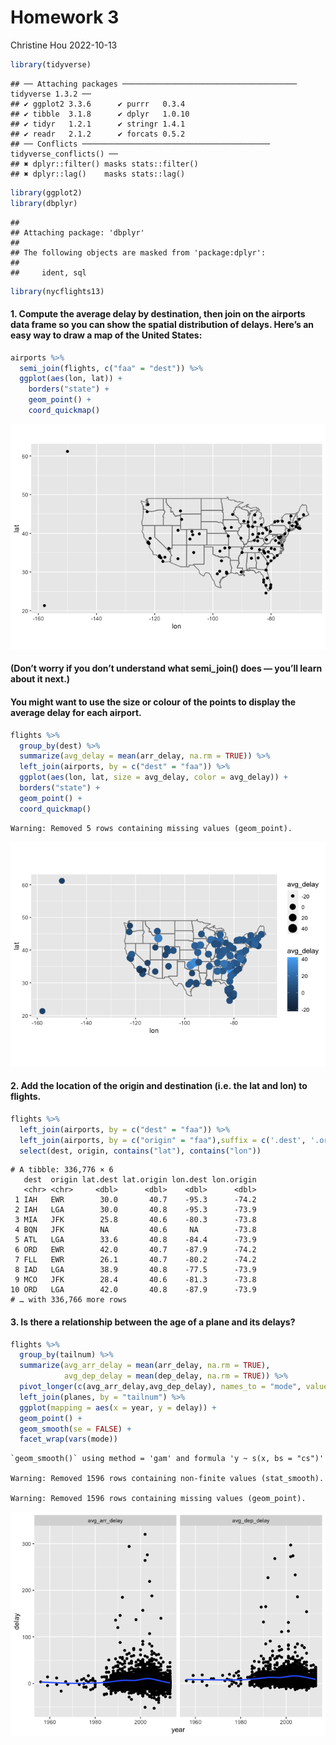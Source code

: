 Homework 3
================
Christine Hou
2022-10-13

``` r
library(tidyverse)
```

    ## ── Attaching packages ─────────────────────────────────────── tidyverse 1.3.2 ──
    ## ✔ ggplot2 3.3.6      ✔ purrr   0.3.4 
    ## ✔ tibble  3.1.8      ✔ dplyr   1.0.10
    ## ✔ tidyr   1.2.1      ✔ stringr 1.4.1 
    ## ✔ readr   2.1.2      ✔ forcats 0.5.2 
    ## ── Conflicts ────────────────────────────────────────── tidyverse_conflicts() ──
    ## ✖ dplyr::filter() masks stats::filter()
    ## ✖ dplyr::lag()    masks stats::lag()

``` r
library(ggplot2)
library(dbplyr)
```

    ## 
    ## Attaching package: 'dbplyr'
    ## 
    ## The following objects are masked from 'package:dplyr':
    ## 
    ##     ident, sql

``` r
library(nycflights13)
```

#### 1. Compute the average delay by destination, then join on the airports data frame so you can show the spatial distribution of delays. Here’s an easy way to draw a map of the United States:

``` r
airports %>%
  semi_join(flights, c("faa" = "dest")) %>%
  ggplot(aes(lon, lat)) +
    borders("state") +
    geom_point() +
    coord_quickmap()
```

![](README_files/figure-gfm/unnamed-chunk-2-1.png)<!-- -->

#### (Don’t worry if you don’t understand what semi_join() does — you’ll learn about it next.)

#### You might want to use the size or colour of the points to display the average delay for each airport.

``` r
flights %>%
  group_by(dest) %>%
  summarize(avg_delay = mean(arr_delay, na.rm = TRUE)) %>%
  left_join(airports, by = c("dest" = "faa")) %>%
  ggplot(aes(lon, lat, size = avg_delay, color = avg_delay)) +
  borders("state") +
  geom_point() +
  coord_quickmap()
```

    Warning: Removed 5 rows containing missing values (geom_point).

![](README_files/figure-gfm/unnamed-chunk-3-1.png)<!-- -->

#### 2. Add the location of the origin and destination (i.e. the lat and lon) to flights.

``` r
flights %>%
  left_join(airports, by = c("dest" = "faa")) %>%
  left_join(airports, by = c("origin" = "faa"),suffix = c('.dest', '.origin')) %>%
  select(dest, origin, contains("lat"), contains("lon"))
```

    # A tibble: 336,776 × 6
       dest  origin lat.dest lat.origin lon.dest lon.origin
       <chr> <chr>     <dbl>      <dbl>    <dbl>      <dbl>
     1 IAH   EWR        30.0       40.7    -95.3      -74.2
     2 IAH   LGA        30.0       40.8    -95.3      -73.9
     3 MIA   JFK        25.8       40.6    -80.3      -73.8
     4 BQN   JFK        NA         40.6     NA        -73.8
     5 ATL   LGA        33.6       40.8    -84.4      -73.9
     6 ORD   EWR        42.0       40.7    -87.9      -74.2
     7 FLL   EWR        26.1       40.7    -80.2      -74.2
     8 IAD   LGA        38.9       40.8    -77.5      -73.9
     9 MCO   JFK        28.4       40.6    -81.3      -73.8
    10 ORD   LGA        42.0       40.8    -87.9      -73.9
    # … with 336,766 more rows

#### 3. Is there a relationship between the age of a plane and its delays?

``` r
flights %>%
  group_by(tailnum) %>%
  summarize(avg_arr_delay = mean(arr_delay, na.rm = TRUE),
            avg_dep_delay = mean(dep_delay, na.rm = TRUE)) %>%
  pivot_longer(c(avg_arr_delay,avg_dep_delay), names_to = "mode", values_to = "delay") %>%
  left_join(planes, by = "tailnum") %>%
  ggplot(mapping = aes(x = year, y = delay)) +
  geom_point() +
  geom_smooth(se = FALSE) +
  facet_wrap(vars(mode))
```

    `geom_smooth()` using method = 'gam' and formula 'y ~ s(x, bs = "cs")'

    Warning: Removed 1596 rows containing non-finite values (stat_smooth).

    Warning: Removed 1596 rows containing missing values (geom_point).

![](README_files/figure-gfm/unnamed-chunk-5-1.png)<!-- -->
